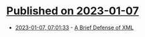 # [Published on 2023-01-07](index.md)

* [2023-01-07, 07:01:33](https://lobste.rs/s/rqzikj/brief_defense_xml) - [A Brief Defense of XML](https://borretti.me/article/brief-defense-of-xml)
